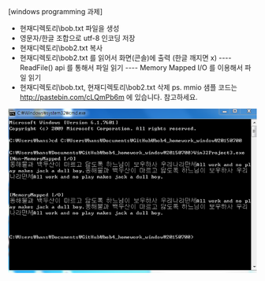 ﻿[windows programming 과제]
+ 현재디렉토리\bob.txt 파일을 생성
+ 영문자/한글 조합으로 utf-8 인코딩 저장
+ 현재디렉토리\bob2.txt 복사
+ 현재디렉토리\bob2.txt 를 읽어서 화면(콘솔)에 출력 (한글 깨지면 x)
---- ReadFile() api 를 통해서 파일 읽기
---- Memory Mapped I/O 를 이용해서 파일 읽기
+ 현재디렉토리\bob.txt, 현재디렉토리\bob2.txt 삭제
ps. mmio 샘플 코드는 http://pastebin.com/cLQmPb6m 에 있습니다. 참고하세요.

<img src="https://raw.githubusercontent.com/windowhan/BOB4_OS/master/20150700/44.PNG">